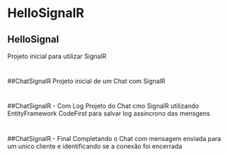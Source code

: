 # HelloSignalR
## HelloSignal
Projeto inicial para utilizar SignalR
#
##ChatSignalR
Projeto inicial de um Chat com SignalR
#
##ChatSignalR - Com Log
Projeto do Chat cmo SignalR utilizando EntityFramework CodeFirst para salvar log assincrono das mensgens
#
##ChatSignalR - Final
Completando o Chat com mensagem enviada para um unico cliente e identificando se a conexão foi encerrada
